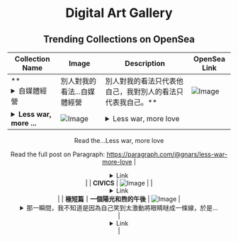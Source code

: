 <div align="center">

# Digital Art Gallery

## Trending Collections on OpenSea

| Collection Name                       | Image                                                                                     | Description                       | OpenSea Link                                                                                          |
|---------------------------------------|-------------------------------------------------------------------------------------------|-----------------------------------|--------------------------------------------------------------------------------------------------------|
| **<details><summary>自媒體經營 | 別人對我的看法...</summary>自媒體經營 | 別人對我的看法只代表他自己，我對別人的看法只代表我自己。</details>** | ![Image](https://i.seadn.io/s/raw/files/390d9ad45c8967bde09e3f3c1268aba9.png?w=500&auto=format?w=200&auto=format) | <details><summary>經營自媒體有可能會遇到得罪別人的事件，面對排山倒海而來的批評...</summary>經營自媒體有可能會遇到得罪別人的事件，面對排山倒海而來的批評，想說點什麼卻又沒辦法說點什麼，我是怎麼走過來的，與你分享。</details> | <details><summary>Link</summary>[自媒體經營 | 別人對我的看法只代表他自己，我對別人的看法只代表我自己。](https://opensea.io/collection/zi-mei-ti-jing-ying-bie-ren-dui-wo-de-kan-fa-zhi-d)</details> |
| **<details><summary>Less war, more ...</summary>Less war, more love</details>** | ![Image](https://i.seadn.io/s/raw/files/d4d932b231a51e156745ac5cf622e3b1.png?w=500&auto=format?w=200&auto=format) | <details><summary>Less war, more love 

Read the...</summary>Less war, more love 

Read the full post on Paragraph: https://paragraph.com/@gnars/less-war-more-love</details> | <details><summary>Link</summary>[Less war, more love](https://opensea.io/collection/less-war-more-love)</details> |
| **CIVICS** | ![Image](https://i.seadn.io/s/raw/files/fa275437b94b566d897c7a1c190a200e.png?w=500&auto=format?w=200&auto=format) |  | <details><summary>Link</summary>[CIVICS](https://opensea.io/collection/civics-1)</details> |
| **極短篇｜一個陽光和煦的午後** | ![Image](https://i.seadn.io/s/raw/files/4e4f02a925377530524638f5251f1ef0.jpg?w=500&auto=format?w=200&auto=format) | <details><summary>那一瞬間，我不知道是因為自己笑到太激動將眼睛瞇成一條線，於是...</summary>那一瞬間，我不知道是因為自己笑到太激動將眼睛瞇成一條線，於是世界被視野壓縮，隨著我的大笑在顫動；還是，他們真的被我逗得笑得很開心。</details> | <details><summary>Link</summary>[極短篇｜一個陽光和煦的午後](https://opensea.io/collection/ji-duan-pian-yi-ge-yang-guang-he-xu-de-wu-hou)</details> |

</div>